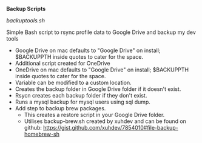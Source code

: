 **Backup Scripts**

_backuptools.sh_

Simple Bash script to rsync profile data to Google Drive and backup my dev tools

* Google Drive on mac defaults to "Google Drive" on install; $BACKUPPTH inside quotes to cater for the space.
* Additional script created for OneDrive
* OneDrive on mac defaults to "Google Drive" on install; $BACKUPPTH inside quotes to cater for the space.
* Variable can be modified to a custom location.
* Creates the backup folder in Google Drive folder if it doesn't exist.
* Rsycn creates each backup folder if they don't exist.
* Runs a mysql backup for mysql users using sql dump.
* Add step to backup brew packages. 
  * This creates a restore script in your Google Drive folder.
  * Utilises backup-brew.sh created by xuhdev and can be found on github: https://gist.github.com/xuhdev/7854010#file-backup-homebrew-sh

